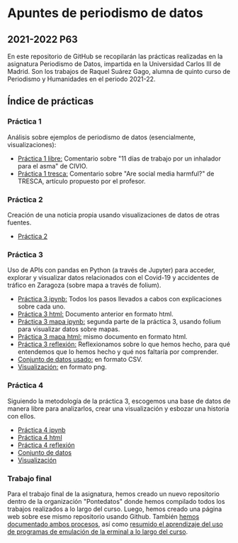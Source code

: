 # Apuntes de periodismo de datos
## 2021-2022 P63
En este repositorio de GitHub se recopilarán las prácticas realizadas en la asignatura Periodismo de Datos, impartida en la Universidad Carlos III de Madrid. Son los trabajos de Raquel Suárez Gago, alumna de quinto curso de Periodismo y Humanidades en el periodo 2021-22.

## Índice de prácticas
### Práctica 1
Análisis sobre ejemplos de periodismo de datos (esencialmente, visualizaciones):
- [Práctica 1 libre:](practica-1-libre.md) Comentario sobre "11 días de trabajo por un inhalador para el asma" de CIVIO.
- [Práctica 1 tresca:](practica-1-tresca.md) Comentario sobre "Are social media harmful?" de TRESCA, artículo propuesto por el profesor.
### Práctica 2
Creación de una noticia propia usando visualizaciones de datos de otras fuentes.
- [Práctica 2](practica-2.md)
### Práctica 3
Uso de APIs con pandas en Python (a través de Jupyter) para acceder, explorar y visualizar datos relacionados con el Covid-19 y accidentes de tráfico en Zaragoza (sobre mapa a través de folium). 
- [Práctica 3 ipynb:](python-api-covid19-pandas.ipynb) Todos los pasos llevados a cabos con explicaciones sobre cada uno.
- [Práctica 3 html:](python-api-covid19-pandas.html) Documento anterior en formato html.
- [Práctica 3 mapa ipynb:](api-pandas-folium.ipynb) segunda parte de la práctica 3, usando folium para visualizar datos sobre mapas.
- [Práctica 3 mapa html:](api-pandas-folium.html) mismo documento en formato html.
- [Práctica 3 reflexión:](practica-3.md) Reflexionamos sobre lo que hemos hecho, para qué entendemos que lo hemos hecho y qué nos faltaría por comprender.
- [Conjunto de datos usado:](esvsitvsmx.csv) en formato CSV.
- [Visualización:](esvsitvsmx.png) en formato png.
### Práctica 4
Siguiendo la metodología de la práctica 3, escogemos una base de datos de manera libre para analizarlos, crear una visualización y esbozar una historia con ellos.
- [Práctica 4 ipynb](python-api-libre-pandas.ipynb)
- [Práctica 4 html](python-api-libre-pandas.html)
- [Práctica 4 reflexión](practica-4.md)
- [Conjunto de datos](practica-4.csv)
- [Visualización](practica-4.png)
### Trabajo final
Para el trabajo final de la asignatura, hemos creado un nuevo repositorio dentro de la organización "Pontedatos" donde hemos compilado todos los trabajos realizados a lo largo del curso. Luego, hemos creado una página web sobre ese mismo repositorio usando Github. También [hemos documentado ambos procesos](metodologia.md), así como [resumido el aprendizaje del uso de programas de emulación de la erminal a lo largo del curso](resumen.md). 
